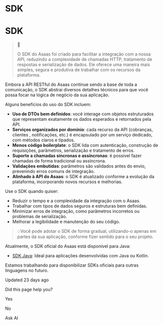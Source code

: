 # SDK

# SDK

> 📘
> 
> O SDK do Asaas foi criado para facilitar a integração com a nossa API, reduzindo a complexidade de chamadas HTTP, tratamento de respostas e serialização de dados. Ele oferece uma maneira mais simples, segura e produtiva de trabalhar com os recursos da plataforma.

Embora a API RESTful do Asaas continue sendo a base de toda a comunicação, o SDK abstrai diversos detalhes técnicos para que você possa focar na lógica de negócio da sua aplicação.

Alguns benefícios do uso do SDK incluem:

*   **Uso de DTOs bem definidos**: você interage com objetos estruturados que representam exatamente os dados esperados e retornados pela API.
*   **Serviços organizados por domínio**: cada recurso da API (cobranças, clientes , notificações, etc.) é encapsulado por um serviço dedicado, com métodos claros e tipados.
*   **Menos código boilerplate**: o SDK lida com autenticação, construção de requisições, parâmetros, serialização e tratamento de erros.
*   **Suporte a chamadas síncronas e assíncronas**: é possível fazer chamadas de forma tradicional ou assíncrona.
*   **Validações embutidas**: parâmetros são validados antes do envio, prevenindo erros comuns de integração.
*   **Alinhado à API do Asaas**: o SDK é atualizado conforme a evolução da plataforma, incorporando novos recursos e melhorias.

Use o SDK quando quiser:

*   Reduzir o tempo e a complexidade da integração com o Asaas.
*   Trabalhar com tipos de dados seguros e estruturas bem definidas.
*   Minimizar erros de integração, como parâmetros incorretos ou problemas de serialização.
*   Melhorar a legibilidade e manutenção do seu código.

> 💡Você pode adotar o SDK de forma gradual, utilizando-o apenas em partes da sua aplicação, conforme fizer sentido para o seu projeto.

Atualmente, o SDK oficial do Asaas está disponível para Java:

*   [SDK Java](): Ideal para aplicações desenvolvidas com Java ou Kotlin.

Estamos trabalhando para disponibilizar SDKs oficiais para outras linguagens no futuro.

Updated 23 days ago

Did this page help you?

Yes

No

Ask AI